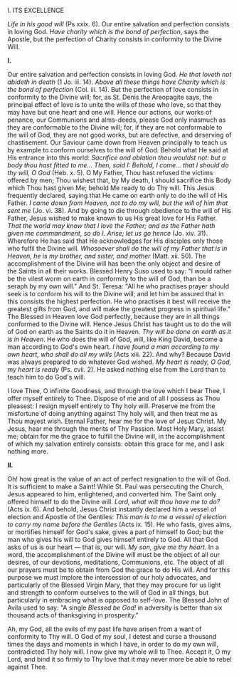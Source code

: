 
I. ITS EXCELLENCE

*Life in his good will* (Ps xxix. 6). Our entire salvation and perfection consists in loving God. *Have charity which is the bond of perfection*, says the Apostle, but the perfection of Charity consists in conformity to the Divine Will.

**I\.**

Our entire salvation and perfection consists in loving God. *He that loveth not abideth in death* (1 Jo. iii. 14). *Above all these things have Charity which is the bond of perfection* (Col. iii. 14). But the perfection of love consists in conformity to the Divine will; for, as St. Denis the Areopagite says, the principal effect of love is to unite the wills of those who love, so that they may have but one heart and one will. Hence our actions, our works of penance, our Communions and alms-deeds, please God only inasmuch as they are conformable to the Divine will; for, if they are not conformable to the will of God, they are not good works, but are defective, and deserving of chastisement. Our Saviour came down from Heaven principally to teach us by example to conform ourselves to the will of God. Behold what He said at His entrance into this world: *Sacrifice and oblation thou wouldst not: but a body thou hast fitted to me... Then, said I: Behold, I come... that I should do thy will, O God* (Heb. x. 5). O My Father, Thou hast refused the victims offered by men; Thou wishest that, by My death, I should sacrifice this Body which Thou hast given Me; behold Me ready to do Thy will. This Jesus frequently declared, saying that He came on earth only to do the will of His Father. *I came down from Heaven, not to do my will, but the will of him that sent me* (Jo. vi. 38). And by going to die through obedience to the will of His Father, Jesus wished to make known to us His great love for His Father. *That the world may know that I love the Father; and as the Father hath given me commandment, so do I. Arise; let us go hence* (Jo. xiv. 31). Wherefore He has said that He acknowledges for His disciples only those who fulfil the Divine will. *Whosoever shall do the will of my Father that is in Heaven, he is my brother, and sister, and mother* (Matt. xii. 50). The accomplishment of the Divine will has been the only object and desire of the Saints in all their works. Blessed Henry Suso used to say: \"I would rather be the vilest worm on earth in conformity to the will of God, than be a seraph by my own will.\" And St. Teresa: \"All he who practises prayer should seek is to conform his will to the Divine will; and let him be assured that in this consists the highest perfection. He who practises it best will receive the greatest gifts from God, and will make the greatest progress in spiritual life.\" The Blessed in Heaven love God perfectly, because they are in all things conformed to the Divine will. Hence Jesus Christ has taught us to do the will of God on earth as the Saints do it in Heaven. *Thy will be done on earth as it is in Heaven*. He who does the will of God, will, like King David, become a man according to God\'s own heart. *I have found a man according to my own heart, who shall do all my wills* (Acts xiii. 22). And why? Because David was always prepared to do whatever God wished. *My heart is ready, O God, my heart is ready* (Ps. cvii. 2). He asked nothing else from the Lord than to teach him to do God\'s will.

I love Thee, O infinite Goodness, and through the love which I bear Thee, I offer myself entirely to Thee. Dispose of me and of all I possess as Thou pleasest: I resign myself entirely to Thy holy will. Preserve me from the misfortune of doing anything against Thy holy will, and then treat me as Thou mayest wish. Eternal Father, hear me for the love of Jesus Christ. My Jesus, hear me through the merits of Thy Passion. Most Holy Mary, assist me; obtain for me the grace to fulfill the Divine will, in the accomplishment of which my salvation entirely consists: obtain this grace for me, and I ask nothing more.

**II\.**

Oh! how great is the value of an act of perfect resignation to the will of God. It is sufficient to make a Saint! While St. Paul was persecuting the Church, Jesus appeared to him, enlightened, and converted him. The Saint only offered himself to do the Divine will. *Lord, what wilt thou have me to do?* (Acts ix. 6). And behold, Jesus Christ instantly declared him a vessel of election and Apostle of the Gentiles: *This man is to me a vessel of election to carry my name before the Gentiles* (Acts ix. 15). He who fasts, gives alms, or mortifies himself for God\'s sake, gives a part of himself to God; but the man who gives his will to God gives himself entirely to God. All that God asks of us is our heart — that is, our will. *My son, give me thy heart*. In a word, the accomplishment of the Divine will must be the object of all our desires, of our devotions, meditations, Communions, etc. The object of all our prayers must be to obtain from God the grace to do His will. And for this purpose we must implore the intercession of our holy advocates, and particularly of the Blessed Virgin Mary, that they may procure for us light and strength to conform ourselves to the will of God in all things, but particularly in embracing what is opposed to self-love. The Blessed John of Avila used to say: \"A single *Blessed be God!* in adversity is better than six thousand acts of thanksgiving in prosperity.\"

Ah, my God, all the evils of my past life have arisen from a want of conformity to Thy will. O God of my soul, I detest and curse a thousand times the days and moments in which I have, in order to do my own will, contradicted Thy holy will. I now give my whole will to Thee. Accept it, O my Lord, and bind it so firmly to Thy love that it may never more be able to rebel against Thee.

